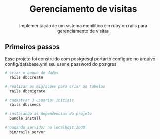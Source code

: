<h1 align="center">

Gerenciamento de visitas

</h1>

<p align="center">
  Implementação de um sistema monilitico em ruby on rails para gerenciamento de visitas 
</p>

## Primeiros passos

Esse projeto foi construido com postgresql portanto configure no arquivo config/database.yml seu user e password do postgres

```bash
# criar o banco de dados
  rails db:create

# realizar as migracoes para criar as tabelas
  rails db:migrate

# cadastrar 3 usuarios iniciais 
  rails db:seeds

# instalando as dependencias do projeto
  bundle install

#roadando servidor no localhost:3000
  bin/rails server

